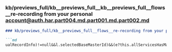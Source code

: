 ### kb/previews_full/kb__previews_full__kb__previews_full__flows__re-recording from your personal account@auth.har.part004.md.part001.md.part002.md

```md
### kb/previews_full/kb__previews_full__flows__re-recording from your personal account@auth.har.part004.md.part001.md (part 002)

```md
ualRecordInfo)!=null&&l.selectedBaseMasterId)&&(e?this.allServicesHasMasters(this.selectedIndividualRecord
```

```

```
